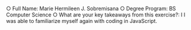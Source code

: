○ Full Name: Marie Hermileen J. Sobremisana
○ Degree Program: BS Computer Science
○ What are your key takeaways from this exercise?:
    I I was able to familiarize myself again with coding in JavaScript. 